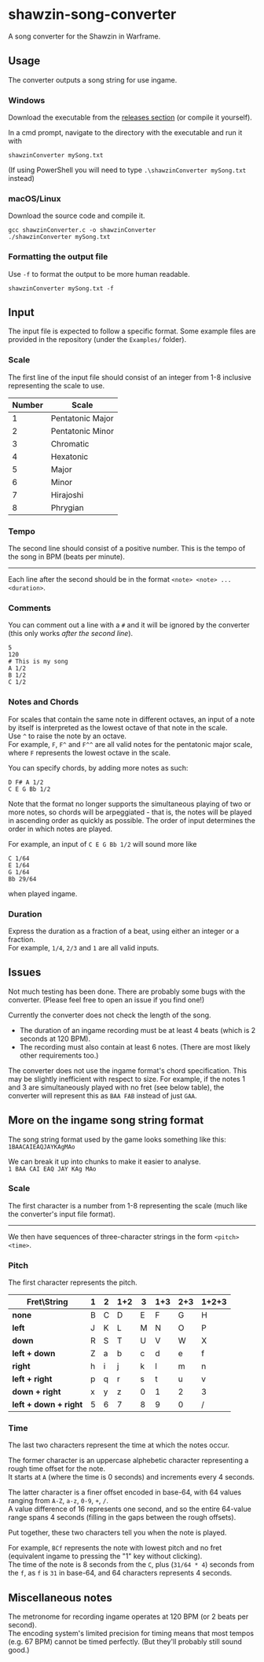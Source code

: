 # shawzin-song-converter
A song converter for the Shawzin in Warframe. 

## Usage
The converter outputs a song string for use ingame.
### Windows
Download the executable from the [releases section](https://github.com/PKBeam/shawzin-song-converter/releases) (or compile it yourself).

In a cmd prompt, navigate to the directory with the executable and run it with
```
shawzinConverter mySong.txt
```
(If using PowerShell you will need to type `.\shawzinConverter mySong.txt` instead)
### macOS/Linux
Download the source code and compile it.
```
gcc shawzinConverter.c -o shawzinConverter
./shawzinConverter mySong.txt
```
### Formatting the output file
Use `-f` to format the output to be more human readable.
```
shawzinConverter mySong.txt -f
```
## Input
The input file is expected to follow a specific format.
Some example files are provided in the repository (under the `Examples/` folder).

### Scale
The first line of the input file should consist of an integer from 1-8 inclusive representing the scale to use.

Number | Scale |
--- | --- |
1 | Pentatonic Major |
2 | Pentatonic Minor |
3 | Chromatic |
4 | Hexatonic |
5 | Major |
6 | Minor |
7 | Hirajoshi |
8 | Phrygian |

### Tempo
The second line should consist of a positive number. This is the tempo of the song in BPM (beats per minute).

---

Each line after the second should be in the format `<note> <note> ... <duration>`.  

### Comments

You can comment out a line with a `#` and it will be ignored by the converter (this only works *after the second line*).
```
5
120
# This is my song
A 1/2
B 1/2
C 1/2
```

### Notes and Chords

For scales that contain the same note in different octaves, an input of a note by itself is interpreted as the lowest octave of that note in the scale.  
Use `^` to raise the note by an octave.  
For example, `F`, `F^` and `F^^` are all valid notes for the pentatonic major scale, where `F` represents the lowest octave in the scale.

You can specify chords, by adding more notes as such:  
```
D F# A 1/2
C E G Bb 1/2
```

Note that the format no longer supports the simultaneous playing of two or more notes, so chords will be arpeggiated - that is, the notes will be played in ascending order as quickly as possible. The order of input determines the order in which notes are played.

For example, an input of `C E G Bb 1/2` will sound more like
```
C 1/64
E 1/64
G 1/64
Bb 29/64
```
when played ingame.

### Duration

Express the duration as a fraction of a beat, using either an integer or a fraction.  
For example, `1/4`, `2/3` and `1` are all valid inputs.

## Issues
Not much testing has been done. There are probably some bugs with the converter. (Please feel free to open an issue if you find one!)

Currently the converter does not check the length of the song.
* The duration of an ingame recording must be at least 4 beats (which is 2 seconds at 120 BPM).
* The recording must also contain at least 6 notes.
(There are most likely other requirements too.)

The converter does not use the ingame format's chord specification. This may be slightly inefficient with respect to size.
For example, if the notes 1 and 3 are simultaneously played with no fret (see below table), the converter will represent this as `BAA FAB` instead of just `GAA`.

## More on the ingame song string format

The song string format used by the game looks something like this:  
`1BAACAIEAQJAYKAgMAo`

We can break it up into chunks to make it easier to analyse.  
`1 BAA CAI EAQ JAY KAg MAo`

### Scale
The first character is a number from 1-8 representing the scale (much like the converter's input file format).

---

We then have sequences of three-character strings in the form `<pitch> <time>`.

### Pitch

The first character represents the pitch.

Fret\String | 1 | 2 | 1+2 | 3 | 1+3 | 2+3 | 1+2+3
--- | --- | --- | --- | --- | --- | --- | --- |
**none** | B | C | D | E | F | G | H |
**left** | J | K | L | M | N | O | P |
**down** | R | S | T | U | V | W | X |
**left + down** | Z | a | b | c | d | e | f |
**right** | h | i | j | k | l | m | n |
**left + right** | p | q | r | s | t | u | v |
**down + right** | x | y | z | 0 | 1 | 2 | 3 |
**left + down + right**  | 5 | 6 | 7 | 8 | 9 | 0 | / |

### Time

The last two characters represent the time at which the notes occur.

The former character is an uppercase alphebetic character representing a rough time offset for the note.  
It starts at `A` (where the time is 0 seconds) and increments every 4 seconds.

The latter character is a finer offset encoded in base-64, with 64 values ranging from `A-Z`, `a-z`, `0-9`, `+`, `/`.  
A value difference of 16 represents one second, and so the entire 64-value range spans 4 seconds (filling in the gaps between the rough offsets).

Put together, these two characters tell you when the note is played.

For example, `BCf` represents the note with lowest pitch and no fret (equivalent ingame to pressing the "1" key without clicking).  
The time of the note is 8 seconds from the `C`, plus (`31/64 * 4`) seconds from the `f`, as `f` is `31` in base-64, and 64 characters represents 4 seconds.

## Miscellaneous notes
The metronome for recording ingame operates at 120 BPM (or 2 beats per second).  
The encoding system's limited precision for timing means that most tempos (e.g. 67 BPM) cannot be timed perfectly. (But they'll probably still sound good.)  
